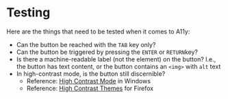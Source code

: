 # Testing

Here are the things that need to be tested when it comes to A11y: 

* Can the button be reached with the `TAB` key only?
* Can the button be triggered by pressing the `ENTER` or `RETURN`key?
* Is there a machine-readable label \(not the element\) on the button? I.e., the button has text content, or the button contains an `<img>` with `alt` text
* In high-contrast mode, is the button still discernible?
  * Reference: [High Contrast Mode](https://support.microsoft.com/en-us/help/13862/windows-10-use-high-contrast-mode) in Windows
  * Reference: [High Contrast Themes](https://www.accessfirefox.org/Firefox_Accessibility_Themes.php) for Firefox



